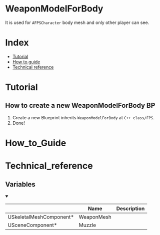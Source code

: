 # WeaponModelForBody
It is used for `AFPSCharacter` body mesh and only other player can see.

# Index
- [Tutorial](#_Tutorial)
- [How to guide](#_How_to_Guide)
- [Technical reference](#_Technical_reference)

# Tutorial
## How to create a new WeaponModelForBody BP
1. Create a new Blueprint inherits `WeaponModelForBody` at `C++ class/FPS`.
2. Done!

# How_to_Guide


# Technical_reference
## Variables
<details open>
<summary></summary>

||Name|Description|
|-|-|-|
|USkeletalMeshComponent*|WeaponMesh||
|USceneComponent*|Muzzle||

</details>